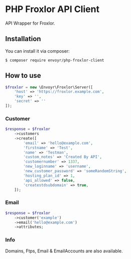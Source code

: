 # PHP Froxlor API Client

API Wrapper for Froxlor.

## Installation 

You can install it via composer:

```console
$ composer require envoyr/php-froxlor-client
```

## How to use

```php
$froxlor = new \Envoyr\Froxlor\Server([
    'host' => 'https://froxlor.example.com',
    'key' => '',
    'secret' => ''
]);
```

### Customer

```php
$response = $froxlor
    ->customers
    ->create([
        'email' => 'hello@example.com',
        'firstname' => 'Test',
        'name' => 'Testman',
        'custom_notes' => 'Created By API',
        'customernumber' => 1337,
        'new_loginname' => 'username',
        'new_customer_password' => 'someRandomString',
        'hosting_plan_id' => 1,
        'api_allowed' => false,
        'createstdsubdomain' => true,
    ]);
```

### Email

```php
$response = $froxlor
    ->customer('example')
    ->email('hello@example.com')
    ->attributes;
```

### Info

Domains, Ftps, Email & EmailAccounts are also available.